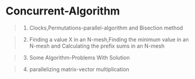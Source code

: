 # Concurrent-Algorithm 
> 1) Clocks,Permutations-parallel-algorithm and Bisection method

> 2) Finding a value X in an N-mesh,Finding the minimum value in an N-mesh and Calculating the prefix sums in an N-mesh

> 3) Some Algorithm-Problems With Solution 

> 4) parallelizing matrix-vector multiplication

